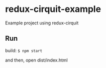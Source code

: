 # redux-cirquit-example

Example project using redux-cirquit

## Run

build: `$ npm start`

and then, open dist/index.html
